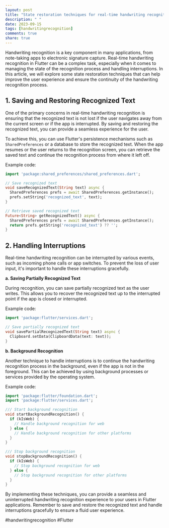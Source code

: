```yaml
---
layout: post
title: "State restoration techniques for real-time handwriting recognition in Flutter"
description: " "
date: 2023-09-15
tags: [handwritingrecognition]
comments: true
share: true
---
```


Handwriting recognition is a key component in many applications, from note-taking apps to electronic signature capture. Real-time handwriting recognition in Flutter can be a complex task, especially when it comes to managing the state of the recognition process and handling interruptions. In this article, we will explore some state restoration techniques that can help improve the user experience and ensure the continuity of the handwriting recognition process.

## 1. Saving and Restoring Recognized Text

One of the primary concerns in real-time handwriting recognition is ensuring that the recognized text is not lost if the user navigates away from the current screen or if the app is interrupted. By saving and restoring the recognized text, you can provide a seamless experience for the user.

To achieve this, you can use Flutter's persistence mechanisms such as `SharedPreferences` or a database to store the recognized text. When the app resumes or the user returns to the recognition screen, you can retrieve the saved text and continue the recognition process from where it left off.

Example code:

```dart
import 'package:shared_preferences/shared_preferences.dart';

// Save recognized text
void saveRecognizedText(String text) async {
  SharedPreferences prefs = await SharedPreferences.getInstance();
  prefs.setString('recognized_text', text);
}

// Retrieve saved recognized text
Future<String> getRecognizedText() async {
  SharedPreferences prefs = await SharedPreferences.getInstance();
  return prefs.getString('recognized_text') ?? '';
}
```

## 2. Handling Interruptions

Real-time handwriting recognition can be interrupted by various events, such as incoming phone calls or app switches. To prevent the loss of user input, it's important to handle these interruptions gracefully.

**a. Saving Partially Recognized Text**

During recognition, you can save partially recognized text as the user writes. This allows you to recover the recognized text up to the interrupted point if the app is closed or interrupted.

Example code:

```dart
import 'package:flutter/services.dart';

// Save partially recognized text
void savePartialRecognizedText(String text) async {
  Clipboard.setData(ClipboardData(text: text));
}
```

**b. Background Recognition**

Another technique to handle interruptions is to continue the handwriting recognition process in the background, even if the app is not in the foreground. This can be achieved by using background processes or services provided by the operating system.

Example code:

```dart
import 'package:flutter/foundation.dart';
import 'package:flutter/services.dart';

/// Start background recognition
void startBackgroundRecognition() {
  if (kIsWeb) {
    // Handle background recognition for web
  } else {
    // Handle background recognition for other platforms
  }
}

/// Stop background recognition
void stopBackgroundRecognition() {
  if (kIsWeb) {
    // Stop background recognition for web
  } else {
    // Stop background recognition for other platforms
  }
}
```

By implementing these techniques, you can provide a seamless and uninterrupted handwriting recognition experience to your users in Flutter applications. Remember to save and restore the recognized text and handle interruptions gracefully to ensure a fluid user experience.

#handwritingrecognition #Flutter